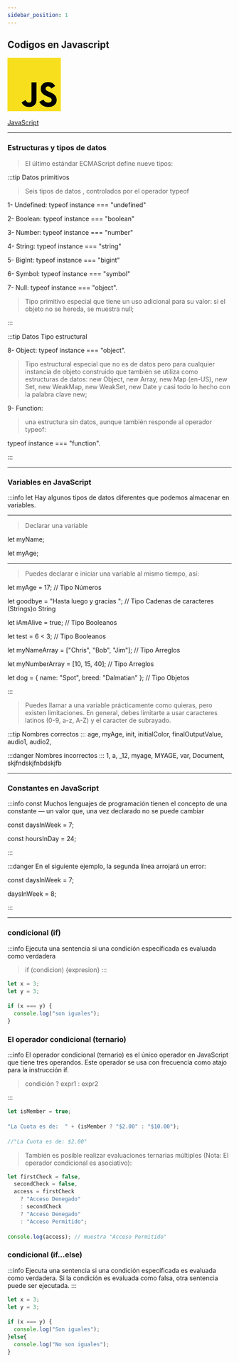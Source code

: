 ```yaml
---
sidebar_position: 1
---
```




## Codigos en Javascript

![JavaScript](../../static/img-png/JS.png)

[JavaScript](https://developer.mozilla.org/es/docs/Web/JavaScript)

---

### Estructuras y tipos de datos

>El último estándar ECMAScript define nueve tipos:


:::tip Datos primitivos

 > Seis tipos de datos , controlados por el operador typeof

1- Undefined: typeof instance === "undefined"

2- Boolean: typeof instance === "boolean"

3- Number: typeof instance === "number"

4- String: typeof instance === "string"

5- BigInt: typeof instance === "bigint"

6- Symbol: typeof instance === "symbol" 

7- Null: typeof instance === "object". 

> Tipo primitivo especial que tiene un uso adicional para su valor: si el objeto no se hereda, se muestra null;

:::

:::tip Datos Tipo estructural

8- Object: typeof instance === "object". 

> Tipo estructural especial que no es de datos pero para cualquier instancia de objeto construido que también se utiliza como estructuras de datos: new Object, new Array, new Map (en-US), new Set, new WeakMap, new WeakSet, new Date y casi todo lo hecho con la palabra clave new;

9- Function: 

> una estructura sin datos, aunque también responde al operador  typeof:

typeof instance === "function". 

:::

---

### Variables en JavaScript



:::info let
Hay algunos tipos de datos diferentes que podemos almacenar en variables. 

---

>Declarar  una variable 

let myName;

let myAge;

---

>Puedes declarar e iniciar una variable al mismo tiempo, así:

let myAge = 17; // Tipo Números

let goodbye = "Hasta luego y gracias "; // Tipo Cadenas de caracteres (Strings)o String

let iAmAlive = true; // Tipo Booleanos

let test = 6 < 3;  // Tipo Booleanos

let myNameArray = ["Chris", "Bob", "Jim"]; // Tipo Arreglos

let myNumberArray = [10, 15, 40];  // Tipo Arreglos

let dog = { name: "Spot", breed: "Dalmatian" }; // Tipo Objetos


:::

>Puedes llamar a una variable prácticamente como quieras, pero existen limitaciones. En general, debes limitarte a usar caracteres latinos (0-9, a-z, A-Z) y el caracter de subrayado.

:::tip Nombres correctos
:::
age, 
myAge,
init,
initialColor,
finalOutputValue,
audio1,
audio2,
 


:::danger Nombres incorrectos
:::
1,
a,
_12,
myage,
MYAGE,
var,
Document,
skjfndskjfnbdskjfb 
 
 


---



### Constantes en JavaScript

:::info const
Muchos lenguajes de programación tienen el concepto de una constante — un valor que, una vez declarado no se puede cambiar

const daysInWeek = 7;

const hoursInDay = 24;

:::

:::danger
En el siguiente ejemplo, la segunda línea arrojará un error:

const daysInWeek = 7;

 daysInWeek = 8;

:::

---

### condicional (if)

:::info
Ejecuta una sentencia si una condición específicada es evaluada como verdadera
 
>if (condicion) {expresion}
:::

```javascript
let x = 3;
let y = 3;

if (x === y) {
  console.log("son iguales");
}
```

### El operador condicional (ternario)

:::info
El operador condicional (ternario) es el único operador en JavaScript que tiene tres operandos. Este operador se usa con frecuencia como atajo para la instrucción if.

> condición ? expr1 : expr2

:::

```javascript
let isMember = true;

"La Cuota es de:  " + (isMember ? "$2.00" : "$10.00");

//"La Cuota es de: $2.00"
```

> También es posible realizar evaluaciones ternarias múltiples (Nota: El operador condicional es asociativo):

```javascript
let firstCheck = false,
  secondCheck = false,
  access = firstCheck
    ? "Acceso Denegado"
    : secondCheck
    ? "Acceso Denegado"
    : "Acceso Permitido";

console.log(access); // muestra "Acceso Permitido"
```
### condicional (if...else)

:::info
Ejecuta una sentencia si una condición específicada es evaluada como verdadera. Si la condición es evaluada como falsa, otra sentencia puede ser ejecutada.
:::

```javascript
let x = 3;
let y = 3;

if (x === y) {
  console.log("Son iguales");
}else{
  console.log("No son iguales");
}

```